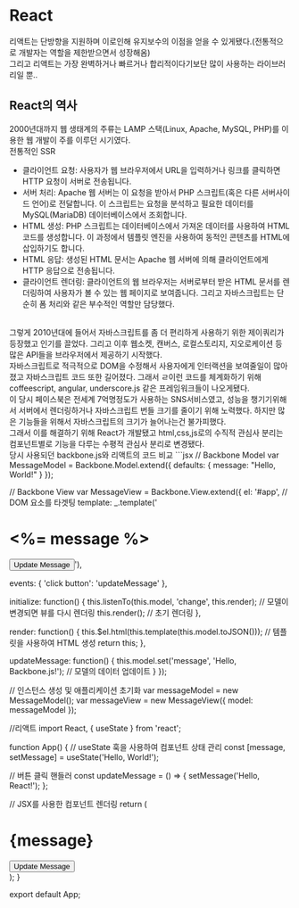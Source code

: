 # React
리액트는 단방향을 지원하며 이로인해 유지보수의 이점을 얻을 수 있게됐다.(전통적으로 개발자는 역할을 제한받으면서 성장해옴)
<br>
그리고 리액트는 가장 완벽하거나 빠르거나 합리적이다기보단 많이 사용하는 라이브러리일 뿐..
## React의 역사
2000년대까지 웹 생태계의 주류는 LAMP 스택(Linux, Apache, MySQL, PHP)를 이용한 웹 개발이 주를 이루던 시기였다.
<br>
전통적인 SSR
- 클라이언트 요청: 사용자가 웹 브라우저에서 URL을 입력하거나 링크를 클릭하면 HTTP 요청이 서버로 전송됩니다.
- 서버 처리: Apache 웹 서버는 이 요청을 받아서 PHP 스크립트(혹은 다른 서버사이드 언어)로 전달합니다. 이 스크립트는 요청을 분석하고 필요한 데이터를 MySQL(MariaDB) 데이터베이스에서 조회합니다.
- HTML 생성: PHP 스크립트는 데이터베이스에서 가져온 데이터를 사용하여 HTML 코드를 생성합니다. 이 과정에서 템플릿 엔진을 사용하여 동적인 콘텐츠를 HTML에 삽입하기도 합니다.
- HTML 응답: 생성된 HTML 문서는 Apache 웹 서버에 의해 클라이언트에게 HTTP 응답으로 전송됩니다.
- 클라이언트 렌더링: 클라이언트의 웹 브라우저는 서버로부터 받은 HTML 문서를 렌더링하여 사용자가 볼 수 있는 웹 페이지로 보여줍니다.
그리고 자바스크립트는 단순히 폼 처리와 같은 부수적인 역할만 담당했다.
<br>
그렇게 2010년대에 들어서 자바스크립트를 좀 더 편리하게 사용하기 위한 제이쿼리가 등장했고 인기를 끌었다. 그리고 이후 웹소켓, 캔버스, 로컬스토리지, 지오로케이션 등 많은 API들을 브라우저에서 제공하기 시작했다.
<br>
자바스크립트로 적극적으로 DOM을 수정해서 사용자에게 인터랙션을 보여줄일이 많아졌고 자바스크립트 코드 또한 길어졌다. 그래서 ㄹ이런 코드를 체계화하기 위해 coffeescript, angular, underscore.js 같은 프레임워크들이 나오게됐다.
<br>
이 당시 페이스북은 전세계 7억명정도가 사용하는 SNS서비스였고, 성능을 챙기기위해서 서버에서 렌더링하거나 자바스크립트 번들 크기를 줄이기 위해 노력했다. 하지만 많은 기능들을 위해서 자바스크립트의 크기가 늘어나는건 불가피했다.
<br>
그래서 이를 해결하기 위해 React가 개발됐고 html,css,js로의 수직적 관심사 분리는 컴포넌트별로 기능을 다루는 수평적 관심사 분리로 변경됐다.
<br>
당시 사용되던 backbone.js와 리액트의 코드 비교
```jsx
// Backbone Model
var MessageModel = Backbone.Model.extend({
  defaults: {
    message: "Hello, World!"
  }
});

// Backbone View
var MessageView = Backbone.View.extend({
  el: '#app', // DOM 요소를 타겟팅
  template: _.template('<h1><%= message %></h1><button>Update Message</button>'),

  events: {
    'click button': 'updateMessage'
  },

  initialize: function() {
    this.listenTo(this.model, 'change', this.render); // 모델이 변경되면 뷰를 다시 렌더링
    this.render(); // 초기 렌더링
  },

  render: function() {
    this.$el.html(this.template(this.model.toJSON())); // 템플릿을 사용하여 HTML 생성
    return this;
  },

  updateMessage: function() {
    this.model.set('message', 'Hello, Backbone.js!'); // 모델의 데이터 업데이트
  }
});

// 인스턴스 생성 및 애플리케이션 초기화
var messageModel = new MessageModel();
var messageView = new MessageView({ model: messageModel });


//리액트
import React, { useState } from 'react';

function App() {
  // useState 훅을 사용하여 컴포넌트 상태 관리
  const [message, setMessage] = useState('Hello, World!');

  // 버튼 클릭 핸들러
  const updateMessage = () => {
    setMessage('Hello, React!');
  };

  // JSX를 사용한 컴포넌트 렌더링
  return (
    <div id="app">
      <h1>{message}</h1>
      <button onClick={updateMessage}>Update Message</button>
    </div>
  );
}

export default App;
```
